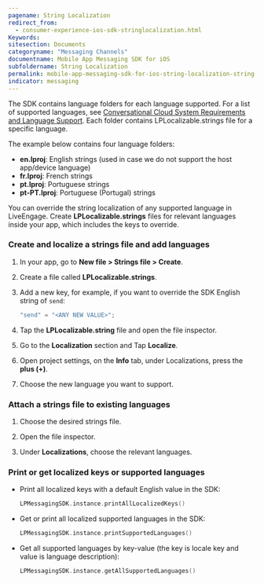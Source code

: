 ```yaml
---
pagename: String Localization
redirect_from:
  - consumer-experience-ios-sdk-stringlocalization.html
Keywords:
sitesection: Documents
categoryname: "Messaging Channels"
documentname: Mobile App Messaging SDK for iOS
subfoldername: String Localization
permalink: mobile-app-messaging-sdk-for-ios-string-localization-string-localization.html
indicator: messaging
---
```


The SDK contains language folders for each language supported. For a list of supported languages, see [Conversational Cloud System Requirements and Language Support](https://ce-sr.s3.amazonaws.com/CA/Admin/Sys%20req/System%20requirements.pdf). Each folder contains LPLocalizable.strings file for a specific language.

The example below contains four language folders:

* **en.lproj**: English strings (used in case we do not support the host app/device language)
* **fr.lproj**: French strings
* **pt.lproj**: Portuguese strings
* **pt-PT.lproj**: Portuguese (Portugal) strings

You can override the string localization of any supported language in LiveEngage. Create **LPLocalizable.strings** files for relevant languages inside your app, which includes the keys to override.  

### Create and localize a strings file and add languages

1. In your app, go to **New file > Strings file > Create**.

2. Create a file called **LPLocalizable.strings**.  

3. Add a new key, for example, if you want to override the SDK English string of `send`:  
   
   ```swift
   "send" = "<ANY NEW VALUE>";
   ```

4. Tap the **LPLocalizable.string** file and open the file inspector.

5. Go to the **Localization** section and Tap **Localize**.

6. Open project settings, on the **Info** tab, under Localizations, press the **plus (+)**.

7. Choose the new language you want to support.

### Attach a strings file to existing languages


1. Choose the desired strings file.

2. Open the file inspector.

3. Under **Localizations**, choose the relevant languages.


### Print or get localized keys or supported languages

* Print all localized keys with a default English value in the SDK:

   ```swift
   LPMessagingSDK.instance.printAllLocalizedKeys()
   ```

* Get or print all localized supported languages in the SDK:

   ```swift
   LPMessagingSDK.instance.printSupportedLanguages()
   ```

* Get all supported languages by key-value (the key is locale key and value is language description):

   ```swift
   LPMessagingSDK.instance.getAllSupportedLanguages()
   ```
